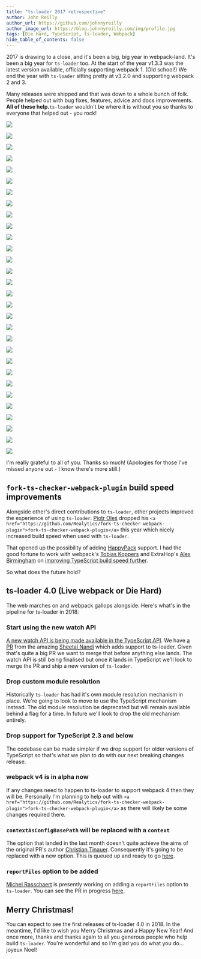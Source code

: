```yaml
---
title: "ts-loader 2017 retrospective"
author: John Reilly
author_url: https://github.com/johnnyreilly
author_image_url: https://blog.johnnyreilly.com/img/profile.jpg
tags: [Die Hard, TypeScript, ts-loader, Webpack]
hide_table_of_contents: false
---
```

2017 is drawing to a close, and it's been a big, big year in webpack-land. It's been a big year for `ts-loader` too. At the start of the year v1.3.3 was the latest version available, officially supporting webpack 1. (Old school!) We end the year with `ts-loader` sitting pretty at v3.2.0 and supporting webpack 2 and 3.

 Many releases were shipped and that was down to a whole bunch of folk. People helped out with bug fixes, features, advice and docs improvements. **All of these help.**`ts-loader` wouldn't be where it is without you so thanks to everyone that helped out - you rock!

![](https://avatars.githubusercontent.com/christiantinauer)

![](https://avatars.githubusercontent.com/Pajn)

![](https://avatars.githubusercontent.com/maier49)

![](https://avatars.githubusercontent.com/false)

![](https://avatars.githubusercontent.com/roddypratt)

![](https://avatars.githubusercontent.com/ldrick)

![](https://avatars.githubusercontent.com/mattlewis92)

![](https://avatars.githubusercontent.com/Venryx)

![](https://avatars.githubusercontent.com/WillMartin)

![](https://avatars.githubusercontent.com/Loilo)

![](https://avatars.githubusercontent.com/Brooooooklyn)

![](https://avatars.githubusercontent.com/mengxy)

![](https://avatars.githubusercontent.com/bsouthga)

![](https://avatars.githubusercontent.com/zinserjan)

![](https://avatars.githubusercontent.com/sokra)

![](https://avatars.githubusercontent.com/vhqtvn)

![](https://avatars.githubusercontent.com/HerringtonDarkholme)

![](https://avatars.githubusercontent.com/johnnyreilly)

![](https://avatars.githubusercontent.com/jbrantly)

![](https://avatars.githubusercontent.com/octref)

![](https://avatars.githubusercontent.com/rhyek)

![](https://avatars.githubusercontent.com/develar)

![](https://avatars.githubusercontent.com/donaldpipowitch)

![](https://avatars.githubusercontent.com/schmuli)

![](https://avatars.githubusercontent.com/longlho)

![](https://avatars.githubusercontent.com/Igorbek)

![](https://avatars.githubusercontent.com/aindlq)

![](https://avatars.githubusercontent.com/wearymonkey)

![](https://avatars.githubusercontent.com/bancek)

![](https://avatars.githubusercontent.com/mredbishop)



I'm really grateful to all of you. Thanks so much! (Apologies for those I've missed anyone out - I know there's more still.)

## `fork-ts-checker-webpack-plugin` build speed improvements

Alongside other's direct contributions to `ts-loader`, other projects improved the experience of using `ts-loader`. [Piotr Oleś](<https://github.com/piotr-oles>) dropped his `<a href="https://github.com/Realytics/fork-ts-checker-webpack-plugin">fork-ts-checker-webpack-plugin</a>` this year which nicely increased build speed when used with `ts-loader`.



That opened up the possibility of adding [HappyPack](<https://github.com/amireh/happypack>) support. I had the good fortune to work with webpack's [Tobias Koppers](<https://github.com/sokra>) and ExtraHop's [Alex Birmingham](<https://github.com/abirmingham>) on [improving TypeScript build speed further](<https://www.extrahop.com/company/blog/2017/extrahop-webpack-accelerating-build-times/>).

So what does the future hold?

## ts-loader 4.0 (Live webpack or Die Hard)

The web marches on and webpack gallops alongside. Here's what's in the pipeline for ts-loader in 2018:

### Start using the new watch API

[A new watch API is being made available in the TypeScript API](<https://github.com/Microsoft/TypeScript/pull/20234>). We have [a PR](<https://github.com/TypeStrong/ts-loader/pull/685>) from the amazing [Sheetal Nandi](<https://github.com/sheetalkamat>) which adds support to ts-loader. Given that's quite a big PR we want to merge that before anything else lands. The watch API is still being finalised but once it lands in TypeScript we'll look to merge the PR and ship a new version of `ts-loader`.

### Drop custom module resolution

Historically `ts-loader` has had it's own module resolution mechanism in place. We're going to look to move to use the TypeScript mechanism instead. The old module resolution be deprecated but will remain available behind a flag for a time. In future we'll look to drop the old mechanism entirely.

### Drop support for TypeScript 2.3 and below

The codebase can be made simpler if we drop support for older versions of TypeScript so that's what we plan to do with our next breaking changes release.

### webpack v4 is in alpha now

If any changes need to happen to ts-loader to support webpack 4 then they will be. Personally I'm planning to help out with `<a href="https://github.com/Realytics/fork-ts-checker-webpack-plugin">fork-ts-checker-webpack-plugin</a>` as there will likely be some changes required there.

### `contextAsConfigBasePath` will be replaced with a `context`

The option that landed in the last month doesn't quite achieve the aims of the original PR's author [Christian Tinauer](<https://github.com/christiantinauer>). Consequently it's going to be replaced with a new option. This is queued up and ready to go [here](<https://github.com/TypeStrong/ts-loader/pull/688>).

### `reportFiles` option to be added

[Michel Rasschaert](<https://github.com/freeman>) is presently working on adding a `reportFiles` option to `ts-loader`. You can see the PR in progress [here](<https://github.com/TypeStrong/ts-loader/pull/701>).

## Merry Christmas!

You can expect to see the first releases of ts-loader 4.0 in 2018. In the meantime, I'd like to wish you Merry Christmas and a Happy New Year! And once more, thanks and thanks again to all you generous people who help build `ts-loader`. You're wonderful and so I'm glad you do what you do... joyeux Noel!


